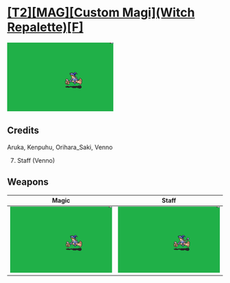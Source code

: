 # [\[T2\]\[MAG\]\[Custom Magi\]\(Witch Repalette\)\[F\]](./)

<img src="./6.%20Magic/Magic_000.png" alt="[T2][MAG][Custom Magi](Witch Repalette)[F] standing" />

## Credits

Aruka, Kenpuhu, Orihara_Saki, Venno

7. Staff (Venno)

## Weapons


|Magic |Staff |
|  :---: | :---: |
| <img alt="Magic animation" src="./6.%20Magic/Magic.gif" /> | <img alt="Staff animation" src="./7.%20Staff/Staff.gif" /> |
